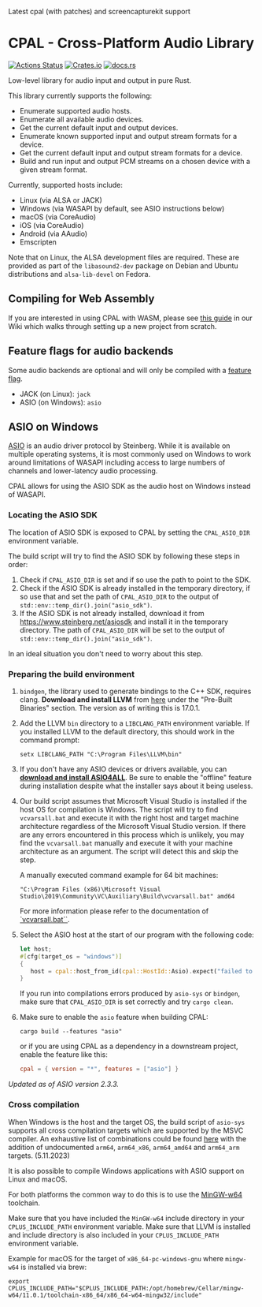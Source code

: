 Latest cpal (with patches) and screencapturekit support

# CPAL - Cross-Platform Audio Library

[![Actions Status](https://github.com/RustAudio/cpal/workflows/cpal/badge.svg)](https://github.com/RustAudio/cpal/actions)
[![Crates.io](https://img.shields.io/crates/v/cpal.svg)](https://crates.io/crates/cpal) [![docs.rs](https://docs.rs/cpal/badge.svg)](https://docs.rs/cpal/)

Low-level library for audio input and output in pure Rust.

This library currently supports the following:

- Enumerate supported audio hosts.
- Enumerate all available audio devices.
- Get the current default input and output devices.
- Enumerate known supported input and output stream formats for a device.
- Get the current default input and output stream formats for a device.
- Build and run input and output PCM streams on a chosen device with a given stream format.

Currently, supported hosts include:

- Linux (via ALSA or JACK)
- Windows (via WASAPI by default, see ASIO instructions below)
- macOS (via CoreAudio)
- iOS (via CoreAudio)
- Android (via AAudio)
- Emscripten

Note that on Linux, the ALSA development files are required. These are provided
as part of the `libasound2-dev` package on Debian and Ubuntu distributions and
`alsa-lib-devel` on Fedora.

## Compiling for Web Assembly

If you are interested in using CPAL with WASM, please see [this guide](https://github.com/RustAudio/cpal/wiki/Setting-up-a-new-CPAL-WASM-project) in our Wiki which walks through setting up a new project from scratch.

## Feature flags for audio backends

Some audio backends are optional and will only be compiled with a [feature flag](https://doc.rust-lang.org/cargo/reference/features.html).

- JACK (on Linux): `jack`
- ASIO (on Windows): `asio`

## ASIO on Windows

[ASIO](https://en.wikipedia.org/wiki/Audio_Stream_Input/Output) is an audio
driver protocol by Steinberg. While it is available on multiple operating
systems, it is most commonly used on Windows to work around limitations of
WASAPI including access to large numbers of channels and lower-latency audio
processing.

CPAL allows for using the ASIO SDK as the audio host on Windows instead of
WASAPI.

### Locating the ASIO SDK

The location of ASIO SDK is exposed to CPAL by setting the `CPAL_ASIO_DIR` environment variable.

The build script will try to find the ASIO SDK by following these steps in order:

1. Check if `CPAL_ASIO_DIR` is set and if so use the path to point to the SDK.
2. Check if the ASIO SDK is already installed in the temporary directory, if so use that and set the path of `CPAL_ASIO_DIR` to the output of `std::env::temp_dir().join("asio_sdk")`.
3. If the ASIO SDK is not already installed, download it from <https://www.steinberg.net/asiosdk> and install it in the temporary directory. The path of `CPAL_ASIO_DIR` will be set to the output of `std::env::temp_dir().join("asio_sdk")`.

In an ideal situation you don't need to worry about this step.

### Preparing the build environment

1. `bindgen`, the library used to generate bindings to the C++ SDK, requires
   clang. **Download and install LLVM** from
   [here](http://releases.llvm.org/download.html) under the "Pre-Built Binaries"
   section. The version as of writing this is 17.0.1.
2. Add the LLVM `bin` directory to a `LIBCLANG_PATH` environment variable. If
   you installed LLVM to the default directory, this should work in the command
   prompt:
   ```
   setx LIBCLANG_PATH "C:\Program Files\LLVM\bin"
   ```
3. If you don't have any ASIO devices or drivers available, you can [**download
   and install ASIO4ALL**](http://www.asio4all.org/). Be sure to enable the
   "offline" feature during installation despite what the installer says about
   it being useless.
4. Our build script assumes that Microsoft Visual Studio is installed if the host OS for compilation is Windows. The script will try to find `vcvarsall.bat`
   and execute it with the right host and target machine architecture regardless of the Microsoft Visual Studio version.
   If there are any errors encountered in this process which is unlikely,
   you may find the `vcvarsall.bat` manually and execute it with your machine architecture as an argument.
   The script will detect this and skip the step.

   A manually executed command example for 64 bit machines:

   ```
   "C:\Program Files (x86)\Microsoft Visual Studio\2019\Community\VC\Auxiliary\Build\vcvarsall.bat" amd64
   ```

   For more information please refer to the documentation of [`vcvarsall.bat``](https://docs.microsoft.com/en-us/cpp/build/building-on-the-command-line?view=msvc-160#vcvarsall-syntax).

5. Select the ASIO host at the start of our program with the following code:

   ```rust
   let host;
   #[cfg(target_os = "windows")]
   {
      host = cpal::host_from_id(cpal::HostId::Asio).expect("failed to initialise ASIO host");
   }
   ```

   If you run into compilations errors produced by `asio-sys` or `bindgen`, make
   sure that `CPAL_ASIO_DIR` is set correctly and try `cargo clean`.

6. Make sure to enable the `asio` feature when building CPAL:

   ```
   cargo build --features "asio"
   ```

   or if you are using CPAL as a dependency in a downstream project, enable the
   feature like this:

   ```toml
   cpal = { version = "*", features = ["asio"] }
   ```

_Updated as of ASIO version 2.3.3._

### Cross compilation

When Windows is the host and the target OS, the build script of `asio-sys` supports all cross compilation targets
which are supported by the MSVC compiler. An exhaustive list of combinations could be found [here](https://docs.microsoft.com/en-us/cpp/build/building-on-the-command-line?view=msvc-160#vcvarsall-syntax) with the addition of undocumented `arm64`, `arm64_x86`, `arm64_amd64` and `arm64_arm` targets. (5.11.2023)

It is also possible to compile Windows applications with ASIO support on Linux and macOS.

For both platforms the common way to do this is to use the [MinGW-w64](https://www.mingw-w64.org/) toolchain.

Make sure that you have included the `MinGW-w64` include directory in your `CPLUS_INCLUDE_PATH` environment variable.
Make sure that LLVM is installed and include directory is also included in your `CPLUS_INCLUDE_PATH` environment variable.

Example for macOS for the target of `x86_64-pc-windows-gnu` where `mingw-w64` is installed via brew:

```
export CPLUS_INCLUDE_PATH="$CPLUS_INCLUDE_PATH:/opt/homebrew/Cellar/mingw-w64/11.0.1/toolchain-x86_64/x86_64-w64-mingw32/include"
```
